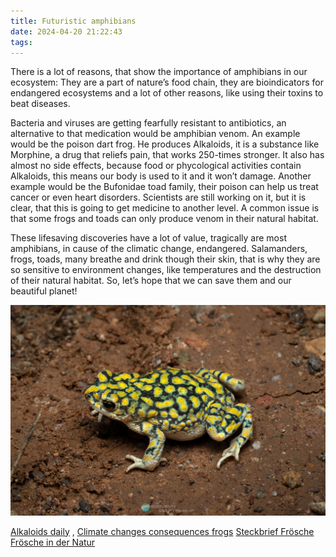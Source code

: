 ```yaml
---
title: Futuristic amphibians
date: 2024-04-20 21:22:43
tags:
---
```


There is a lot of reasons, that show the importance of amphibians in our ecosystem: They are a part of nature’s food chain, they are bioindicators for endangered ecosystems and a lot of other reasons, like using their toxins to beat diseases.

Bacteria and viruses are getting fearfully resistant to antibiotics, an alternative to that medication would be amphibian venom. An example would be the poison dart frog. He produces Alkaloids, it is a substance like Morphine, a drug that reliefs pain, that works 250-times stronger. It also has almost no side effects, because food or phycological activities contain Alkaloids, this means our body is used to it and it won’t damage. Another example would be the Bufonidae toad family, their poison can help us treat cancer or even heart disorders. Scientists are still working on it, but it is clear, that this is going to get medicine to another level. A common issue is that some frogs and toads can only produce venom in their natural habitat. 

These lifesaving discoveries have a lot of value, tragically are most amphibians, in cause of the climatic change, endangered. Salamanders, frogs, toads, many breathe and drink though their skin, that is why they are so sensitive to environment changes, like temperatures and the destruction of their natural habitat. So, let’s hope that we can save them and our beautiful planet!


![toad Bufonidae family](/images/bufotoad.jpg)


[Alkaloids daily](https://www.sciencedirect.com/science/article/abs/pii/S2214785321059915) , 
[Climate changes consequences frogs](https://www.washingtonpost.com/climate-environment/2023/10/04/frog-climate-amphibians-extinction/) 
[Steckbrief Frösche](https://www.kindernetz.de/wissen/tierlexikon/steckbrief-frosch-100.html)
[Frösche in der Natur](https://www.aces.edu/blog/topics/urban-extension/natures-frogs/)